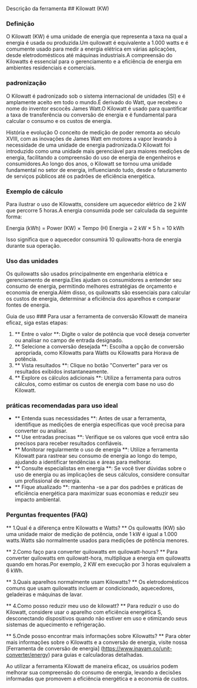 Descrição da ferramenta ## Kilowatt (KW)

### Definição
O Kilowatt (KW) é uma unidade de energia que representa a taxa na qual a energia é usada ou produzida.Um quilowatt é equivalente a 1.000 watts e é comumente usado para medir a energia elétrica em várias aplicações, desde eletrodomésticos até máquinas industriais.A compreensão do Kilowatts é essencial para o gerenciamento e a eficiência de energia em ambientes residenciais e comerciais.

### padronização
O Kilowatt é padronizado sob o sistema internacional de unidades (SI) e é amplamente aceito em todo o mundo.É derivado do Watt, que recebeu o nome do inventor escocês James Watt.O Kilowatt é usado para quantificar a taxa de transferência ou conversão de energia e é fundamental para calcular o consumo e os custos de energia.

História e evolução
O conceito de medição de poder remonta ao século XVIII, com as inovações de James Watt em motores a vapor levando à necessidade de uma unidade de energia padronizada.O Kilowatt foi introduzido como uma unidade mais gerenciável para maiores medições de energia, facilitando a compreensão do uso de energia de engenheiros e consumidores.Ao longo dos anos, o Kilowatt se tornou uma unidade fundamental no setor de energia, influenciando tudo, desde o faturamento de serviços públicos até os padrões de eficiência energética.

### Exemplo de cálculo
Para ilustrar o uso de Kilowatts, considere um aquecedor elétrico de 2 kW que percorre 5 horas.A energia consumida pode ser calculada da seguinte forma:

Energia (kWh) = Power (KW) × Tempo (H)
Energia = 2 kW × 5 h = 10 kWh

Isso significa que o aquecedor consumirá 10 quilowatts-hora de energia durante sua operação.

### Uso das unidades
Os quilowatts são usados ​​principalmente em engenharia elétrica e gerenciamento de energia.Eles ajudam os consumidores a entender seu consumo de energia, permitindo melhores estratégias de orçamento e economia de energia.Além disso, os quilowatts são essenciais para calcular os custos de energia, determinar a eficiência dos aparelhos e comparar fontes de energia.

Guia de uso ###
Para usar a ferramenta de conversão Kilowatt de maneira eficaz, siga estas etapas:
1. ** Entre o valor **: Digite o valor de potência que você deseja converter ou analisar no campo de entrada designado.
2. ** Selecione a conversão desejada **: Escolha a opção de conversão apropriada, como Kilowatts para Watts ou Kilowatts para Horava de potência.
3. ** Vista resultados **: Clique no botão "Converter" para ver os resultados exibidos instantaneamente.
4. ** Explore os cálculos adicionais **: Utilize a ferramenta para outros cálculos, como estimar os custos de energia com base no uso do Kilowatt.

### práticas recomendadas para uso ideal
- ** Entenda suas necessidades **: Antes de usar a ferramenta, identifique as medições de energia específicas que você precisa para converter ou analisar.
- ** Use entradas precisas **: Verifique se os valores que você entra são precisos para receber resultados confiáveis.
- ** Monitorar regularmente o uso de energia **: Utilize a ferramenta Kilowatt para rastrear seu consumo de energia ao longo do tempo, ajudando a identificar tendências e áreas para melhorar.
- ** Consulte especialistas em energia **: Se você tiver dúvidas sobre o uso de energia ou as implicações de seus cálculos, considere consultar um profissional de energia.
- ** Fique atualizado **: mantenha -se a par dos padrões e práticas de eficiência energética para maximizar suas economias e reduzir seu impacto ambiental.

### Perguntas frequentes (FAQ)

** 1.Qual é a diferença entre Kilowatts e Watts? **
Os quilowatts (KW) são uma unidade maior de medição de potência, onde 1 kW é igual a 1.000 watts.Watts são normalmente usados ​​para medições de potência menores.

** 2.Como faço para converter quilowatts em quilowatt-hours? **
Para converter quilowatts em quilowatt-hora, multiplique a energia em quilowatts quando em horas.Por exemplo, 2 KW em execução por 3 horas equivalem a 6 kWh.

** 3.Quais aparelhos normalmente usam Kilowatts? **
Os eletrodomésticos comuns que usam quilowatts incluem ar condicionado, aquecedores, geladeiras e máquinas de lavar.

** 4.Como posso reduzir meu uso de kilowatt? **
Para reduzir o uso do Kilowatt, considere usar o aparelho com eficiência energética S, desconectando dispositivos quando não estiver em uso e otimizando seus sistemas de aquecimento e refrigeração.

** 5.Onde posso encontrar mais informações sobre Kilowatts? **
Para obter mais informações sobre o Kilowatts e a conversão de energia, visite nossa [Ferramenta de conversão de energia] (https://www.inayam.co/unit-converter/energy) para guias e calculadoras detalhadas.

Ao utilizar a ferramenta Kilowatt de maneira eficaz, os usuários podem melhorar sua compreensão do consumo de energia, levando a decisões informadas que promovem a eficiência energética e a economia de custos.